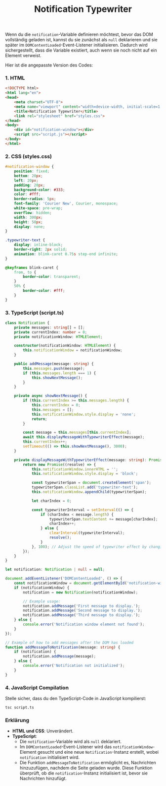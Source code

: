 ﻿---
title: Notification Typewriter
sidebar_label: Typewriter
sidebar_position: 93
---



Wenn du die `notification`-Variable definieren möchtest, bevor das DOM vollständig geladen ist, kannst du sie zunächst als `null` deklarieren und sie später im `DOMContentLoaded`-Event-Listener initialisieren. Dadurch wird sichergestellt, dass die Variable existiert, auch wenn sie noch nicht auf ein Element verweist.

Hier ist die angepasste Version des Codes:

### 1. HTML

```html
<!DOCTYPE html>
<html lang="en">
<head>
    <meta charset="UTF-8">
    <meta name="viewport" content="width=device-width, initial-scale=1.0">
    <title>Notification Typewriter</title>
    <link rel="stylesheet" href="styles.css">
</head>
<body>
    <div id="notification-window"></div>
    <script src="script.js"></script>
</body>
</html>
```

### 2. CSS (styles.css)

```css
#notification-window {
    position: fixed;
    bottom: 20px;
    left: 20px;
    padding: 20px;
    background-color: #333;
    color: #fff;
    border-radius: 5px;
    font-family: 'Courier New', Courier, monospace;
    white-space: pre-wrap;
    overflow: hidden;
    width: 300px;
    height: 50px;
    display: none;
}

.typewriter-text {
    display: inline-block;
    border-right: 2px solid;
    animation: blink-caret 0.75s step-end infinite;
}

@keyframes blink-caret {
    from, to {
        border-color: transparent;
    }
    50% {
        border-color: #fff;
    }
}
```

### 3. TypeScript (script.ts)

```typescript
class Notification {
    private messages: string[] = [];
    private currentIndex: number = 0;
    private notificationWindow: HTMLElement;

    constructor(notificationWindow: HTMLElement) {
        this.notificationWindow = notificationWindow;
    }

    public addMessage(message: string) {
        this.messages.push(message);
        if (this.messages.length === 1) {
            this.showNextMessage();
        }
    }

    private async showNextMessage() {
        if (this.currentIndex >= this.messages.length) {
            this.currentIndex = 0;
            this.messages = [];
            this.notificationWindow.style.display = 'none';
            return;
        }

        const message = this.messages[this.currentIndex];
        await this.displayMessageWithTypewriterEffect(message);
        this.currentIndex++;
        setTimeout(() => this.showNextMessage(), 3000);
    }

    private displayMessageWithTypewriterEffect(message: string): Promise<void> {
        return new Promise((resolve) => {
            this.notificationWindow.innerHTML = '';
            this.notificationWindow.style.display = 'block';

            const typewriterSpan = document.createElement('span');
            typewriterSpan.classList.add('typewriter-text');
            this.notificationWindow.appendChild(typewriterSpan);

            let charIndex = 0;

            const typewriterInterval = setInterval(() => {
                if (charIndex < message.length) {
                    typewriterSpan.textContent += message[charIndex];
                    charIndex++;
                } else {
                    clearInterval(typewriterInterval);
                    resolve();
                }
            }, 100); // Adjust the speed of typewriter effect by changing this value
        });
    }
}

let notification: Notification | null = null;

document.addEventListener('DOMContentLoaded', () => {
    const notificationWindow = document.getElementById('notification-window');
    if (notificationWindow) {
        notification = new Notification(notificationWindow);

        // Example usage:
        notification.addMessage('First message to display.');
        notification.addMessage('Second message to display.');
        notification.addMessage('Third message to display.');
    } else {
        console.error('Notification window element not found');
    }
});

// Example of how to add messages after the DOM has loaded
function addMessageToNotification(message: string) {
    if (notification) {
        notification.addMessage(message);
    } else {
        console.error('Notification not initialized');
    }
}
```

### 4. JavaScript Compilation

Stelle sicher, dass du den TypeScript-Code in JavaScript kompilierst:

```bash
tsc script.ts
```

### Erklärung

- **HTML und CSS**: Unverändert.
- **TypeScript**:
  - Die `notification`-Variable wird als `null` deklariert.
  - Im `DOMContentLoaded`-Event-Listener wird das `notificationWindow`-Element gesucht und eine neue `Notification`-Instanz erstellt, wobei `notification` initialisiert wird.
  - Die Funktion `addMessageToNotification` ermöglicht es, Nachrichten hinzuzufügen, nachdem die Seite geladen wurde. Diese Funktion überprüft, ob die `notification`-Instanz initialisiert ist, bevor sie Nachrichten hinzufügt.